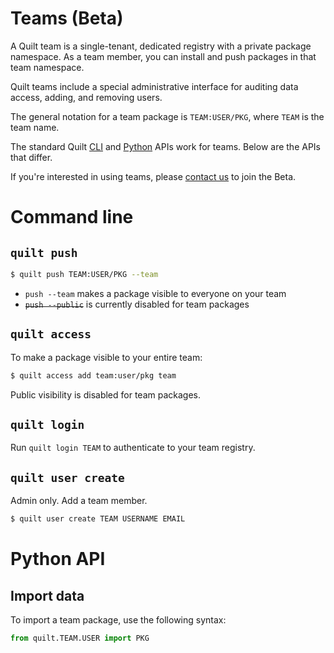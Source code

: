 # Teams (Beta)

A Quilt team is a single-tenant, dedicated registry with a private package namespace. As a team member, you can install and push packages in that team namespace.

Quilt teams include a special administrative interface for auditing data access, adding, and removing users.

The general notation for a team package is `TEAM:USER/PKG`, where `TEAM` is the team name.

The standard Quilt [CLI](./cli.md) and [Python](api-python.md) APIs work for teams. Below are the APIs that differ.

If you're interested in using teams, please [contact us](sales@quiltdata.io) to join the Beta.

# Command line

## `quilt push`
```sh
$ quilt push TEAM:USER/PKG --team
```
* `push --team` makes a package visible to everyone on your team
* ~~`push --public`~~ is currently disabled for team packages

## `quilt access`

To make a package visible to your entire team:
```sh
$ quilt access add team:user/pkg team
```

Public visibility is disabled for team packages.

## `quilt login`

Run `quilt login TEAM` to authenticate to your team registry.

## `quilt user create`
Admin only. Add a team member.
```sh
$ quilt user create TEAM USERNAME EMAIL
```

# Python API
## Import data
To import a team package, use the following syntax:
```python
from quilt.TEAM.USER import PKG
```